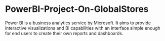# PowerBI-Project-On-GlobalStores
Power BI is a business analytics service by Microsoft. It aims to provide interactive visualizations and BI capabilities with an interface simple enough for end users to create their own reports and dashboards. 
